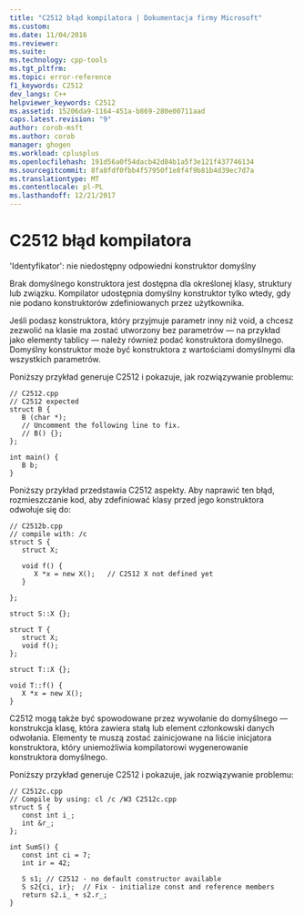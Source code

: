 ```yaml
---
title: "C2512 błąd kompilatora | Dokumentacja firmy Microsoft"
ms.custom: 
ms.date: 11/04/2016
ms.reviewer: 
ms.suite: 
ms.technology: cpp-tools
ms.tgt_pltfrm: 
ms.topic: error-reference
f1_keywords: C2512
dev_langs: C++
helpviewer_keywords: C2512
ms.assetid: 15206da9-1164-451a-b869-280e00711aad
caps.latest.revision: "9"
author: corob-msft
ms.author: corob
manager: ghogen
ms.workload: cplusplus
ms.openlocfilehash: 191d56a0f54dacb42d84b1a5f3e121f437746134
ms.sourcegitcommit: 8fa8fdf0fbb4f57950f1e8f4f9b81b4d39ec7d7a
ms.translationtype: MT
ms.contentlocale: pl-PL
ms.lasthandoff: 12/21/2017
---
```

# <a name="compiler-error-c2512"></a>C2512 błąd kompilatora
'Identyfikator': nie niedostępny odpowiedni konstruktor domyślny  
  
 Brak domyślnego konstruktora jest dostępna dla określonej klasy, struktury lub związku. Kompilator udostępnia domyślny konstruktor tylko wtedy, gdy nie podano konstruktorów zdefiniowanych przez użytkownika.  
  
 Jeśli podasz konstruktora, który przyjmuje parametr inny niż void, a chcesz zezwolić na klasie ma zostać utworzony bez parametrów — na przykład jako elementy tablicy — należy również podać konstruktora domyślnego. Domyślny konstruktor może być konstruktora z wartościami domyślnymi dla wszystkich parametrów.  
  
 Poniższy przykład generuje C2512 i pokazuje, jak rozwiązywanie problemu:  
  
```  
// C2512.cpp  
// C2512 expected  
struct B {  
   B (char *);  
   // Uncomment the following line to fix.  
   // B() {};  
};  
  
int main() {  
   B b;   
}  
```  
  
 Poniższy przykład przedstawia C2512 aspekty. Aby naprawić ten błąd, rozmieszczanie kod, aby zdefiniować klasy przed jego konstruktora odwołuje się do:  
  
```  
// C2512b.cpp  
// compile with: /c  
struct S {  
   struct X;  
  
   void f() {  
      X *x = new X();   // C2512 X not defined yet  
   }  
  
};  
  
struct S::X {};  
  
struct T {  
   struct X;  
   void f();  
};  
  
struct T::X {};  
  
void T::f() {  
   X *x = new X();  
}  
```  
  
 C2512 mogą także być spowodowane przez wywołanie do domyślnego — konstrukcja klasę, która zawiera stałą lub element członkowski danych odwołania. Elementy te muszą zostać zainicjowane na liście inicjatora konstruktora, który uniemożliwia kompilatorowi wygenerowanie konstruktora domyślnego.  
  
 Poniższy przykład generuje C2512 i pokazuje, jak rozwiązywanie problemu:  
  
```  
// C2512c.cpp  
// Compile by using: cl /c /W3 C2512c.cpp  
struct S {  
   const int i_;  
   int &r_;   
};   
  
int SumS() {  
   const int ci = 7;  
   int ir = 42;  
  
   S s1; // C2512 - no default constructor available  
   S s2{ci, ir};  // Fix - initialize const and reference members   
   return s2.i_ + s2.r_;  
}  
```